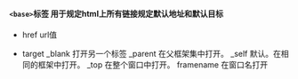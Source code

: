  ####  `<base>`标签 用于规定html上所有链接规定默认地址和默认目标 
  *    href        url值
    	
  *    target     _blank            打开另一个标签
                  _parent           在父框架集中打开。
                  _self             默认。在相同的框架中打开。
                  _top              在整个窗口中打开。
                  framename         在窗口名打开
                  

